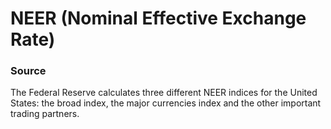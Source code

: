 # NEER (Nominal Effective Exchange Rate)

### Source
The Federal Reserve calculates three different NEER indices for the United States: the broad index, the major currencies index and the other important trading partners.




